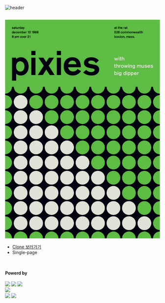 ![header](https://capsule-render.vercel.app/api?type=waving&color=4078c0&height=180&section=header&text=Pixies%20Poster%20-%20Clone&fontSize=45&animation=fadeIn&fontAlignY=38&desc=FrontEnd16&descAlignY=55&descAlign=85)

&nbsp;&nbsp;&nbsp;&nbsp;
<img src="https://github.com/yonghun16/pixies_poster/blob/main/design.jpeg" width=800px />
	
<ul>
	<li>
		<a href="https://yonghun16.github.io/pixies_poster/"> Clone 보러가기 </a>
	</li>
	<li>
		Single-page
	</li>
</ul>
</br>
<h4>Powerd by</h4>
<div>
	<!-- PUG --><a href="https://pugjs.org/"><img src="https://img.shields.io/badge/Pug-A86454?style=flat&logo=pug&logoColor=white" /></a>
	<!-- SCSS --><a href="https://sass-lang.com/"><img src="https://img.shields.io/badge/SCSS-D75892?style=flat&logo=sass&logoColor=white" /></a>
	<!-- Vite --><a href="https://vitejs.dev/"><img src="https://img.shields.io/badge/Vite-636CFF?style=flat&logo=Vite&logoColor=white" /></a>
	<br>
	<!-- github --><a href="https://github.com/"><img src="https://img.shields.io/badge/GitHub-181717?style=flat&logo=GitHub&logoColor=white" /></a>
 	<br>
	<!-- neovim --><a href="https://neovim.io/"><img src="https://img.shields.io/badge/Neovim-01B952?style=flat&logo=neovim&logoColor=white" /></a>
	<!-- VScode --><a href="https://code.visualstudio.com/"><img src="https://img.shields.io/badge/Visual%20Studio%20Code-007ACC?style=flat&logo=VisualStudioCode&logoColor=white" /></a>
</div>

